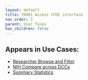 ```yaml
---
layout: default
title: T0001 Access CFDE interface
nav_order: 3
parent: User Tasks
has_children: false
---
```


## Appears in Use Cases:

-   [Researcher Browse and Filter](../use-cases/browse-and-filter.md)
-   [NIH Compare across DCCs](../use-cases/multi-compare-custodian.md)
-   [Summary Statistics](../use-cases/summary-statistics.md)
